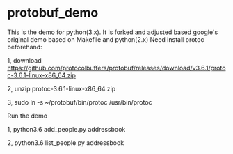 # protobuf_demo
This is the demo for python(3.x). It is forked and adjusted based google's original demo based on Makefile and python(2.x)
Need install protoc beforehand:

1, download https://github.com/protocolbuffers/protobuf/releases/download/v3.6.1/protoc-3.6.1-linux-x86_64.zip

2, unzip protoc-3.6.1-linux-x86_64.zip

3, sudo ln -s ~/protobuf/bin/protoc /usr/bin/protoc

Run the demo

1, python3.6 add_people.py addressbook

2, python3.6 list_people.py addressbook




